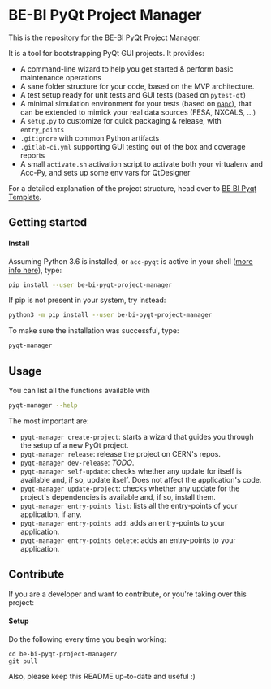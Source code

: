 # BE-BI PyQt Project Manager

This is the repository for the BE-BI PyQt Project Manager.

It is a tool for bootstrapping PyQt GUI projects. It provides:
- A command-line wizard to help you get started & perform basic
maintenance operations
- A sane folder structure for your code, based on the MVP architecture.
- A test setup ready for unit tests and GUI tests (based on `pytest-qt`)
- A minimal simulation environment for your tests (based on 
[`papc`](https://gitlab.cern.ch/pelson/papc)), 
that can be extended to mimick your real data sources (FESA, NXCALS, ...)
- A `setup.py` to customize for quick packaging & release, with `entry_points`
- `.gitignore` with common Python artifacts
- `.gitlab-ci.yml` supporting GUI testing out of the box and coverage reports
- A small `activate.sh` activation script to activate both your virtualenv and Acc-Py, and
sets up some env vars for QtDesigner

For a detailed explanation of the project structure, head over to
[BE BI Pyqt Template](https://gitlab.cern.ch/szanzott/be-bi-pyqt-template).

## Getting started

#### Install

Assuming Python 3.6 is installed, or `acc-pyqt` is active in your shell
([more info here](https://wikis.cern.ch/display/ACCPY/PyQt+distribution)), type:
```bash
pip install --user be-bi-pyqt-project-manager
```

If pip is not present in your system, try instead:
```bash
python3 -m pip install --user be-bi-pyqt-project-manager
```

To make sure the installation was successful, type:
```bash
pyqt-manager
```

## Usage

You can list all the functions available with
```bash
pyqt-manager --help
```

The most important are:
 - `pyqt-manager create-project`: starts a wizard that guides
you through the setup of a new PyQt project.
 - `pyqt-manager release`: release the project on CERN's repos.
 - `pyqt-manager dev-release`: _TODO_.
 - `pyqt-manager self-update`: checks whether any update for itself
is available and, if so, update itself. Does not affect the application's code.
 - `pyqt-manager update-project`: checks whether any update for the
project's dependencies is available and, if so, install them.
 - `pyqt-manager entry-points list`: lists all the entry-points of your application,
if any.
 - `pyqt-manager entry-points add`: adds an entry-points to your application.
 - `pyqt-manager entry-points delete`: adds an entry-points to your application.


## Contribute
If you are a developer and want to contribute, or you're taking over this project:

#### Setup
Do the following every time you begin working:
```
cd be-bi-pyqt-project-manager/
git pull
```

Also, please keep this README up-to-date and useful :)
